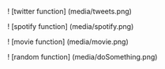 ! [twitter function] (media/tweets.png)

! [spotify function] (media/spotify.png)

! [movie function] (media/movie.png)

! [random function] (media/doSomething.png)